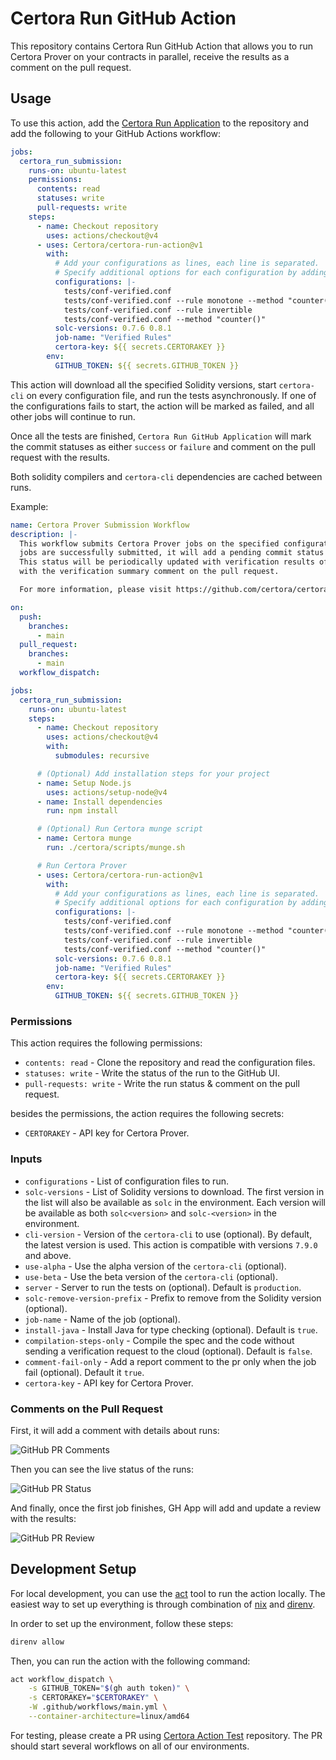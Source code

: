 # Certora Run GitHub Action

This repository contains Certora Run GitHub Action that allows you to run Certora Prover
on your contracts in parallel, receive the results as a comment on the pull request.

## Usage

To use this action, add the [Certora Run Application] to the repository and add
the following to your GitHub Actions workflow:

```yaml
jobs:
  certora_run_submission:
    runs-on: ubuntu-latest
    permissions:
      contents: read
      statuses: write
      pull-requests: write
    steps:
      - name: Checkout repository
        uses: actions/checkout@v4
      - uses: Certora/certora-run-action@v1
        with:
          # Add your configurations as lines, each line is separated.
          # Specify additional options for each configuration by adding them after the configuration.
          configurations: |-
            tests/conf-verified.conf
            tests/conf-verified.conf --rule monotone --method "counter()"
            tests/conf-verified.conf --rule invertible
            tests/conf-verified.conf --method "counter()"
          solc-versions: 0.7.6 0.8.1
          job-name: "Verified Rules"
          certora-key: ${{ secrets.CERTORAKEY }}
        env:
          GITHUB_TOKEN: ${{ secrets.GITHUB_TOKEN }}
```

This action will download all the specified Solidity versions, start `certora-cli` on
every configuration file, and run the tests asynchronously. If one of the configurations
fails to start, the action will be marked as failed, and all other jobs will continue to run.

Once all the tests are finished, `Certora Run GitHub Application` will mark the commit
statuses as either `success` or `failure` and comment on the pull request with the
results.

Both solidity compilers and `certora-cli` dependencies are cached between runs.

Example:

```yaml
name: Certora Prover Submission Workflow
description: |-
  This workflow submits Certora Prover jobs on the specified configurations. Once all
  jobs are successfully submitted, it will add a pending commit status to the commit.
  This status will be periodically updated with verification results of the jobs along
  with the verification summary comment on the pull request.

  For more information, please visit https://github.com/certora/certora-run-action.

on:
  push:
    branches:
      - main
  pull_request:
    branches:
      - main
  workflow_dispatch:

jobs:
  certora_run_submission:
    runs-on: ubuntu-latest
    steps:
      - name: Checkout repository
        uses: actions/checkout@v4
        with:
          submodules: recursive

      # (Optional) Add installation steps for your project
      - name: Setup Node.js
        uses: actions/setup-node@v4
      - name: Install dependencies
        run: npm install

      # (Optional) Run Certora munge script
      - name: Certora munge
        run: ./certora/scripts/munge.sh

      # Run Certora Prover
      - uses: Certora/certora-run-action@v1
        with:
          # Add your configurations as lines, each line is separated.
          # Specify additional options for each configuration by adding them after the configuration.
          configurations: |-
            tests/conf-verified.conf
            tests/conf-verified.conf --rule monotone --method "counter()"
            tests/conf-verified.conf --rule invertible
            tests/conf-verified.conf --method "counter()"
          solc-versions: 0.7.6 0.8.1
          job-name: "Verified Rules"
          certora-key: ${{ secrets.CERTORAKEY }}
        env:
          GITHUB_TOKEN: ${{ secrets.GITHUB_TOKEN }}
```

### Permissions

This action requires the following permissions:

- `contents: read` - Clone the repository and read the configuration files.
- `statuses: write` - Write the status of the run to the GitHub UI.
- `pull-requests: write` - Write the run status & comment on the pull request.

besides the permissions, the action requires the following secrets:

- `CERTORAKEY` - API key for Certora Prover.

### Inputs

- `configurations` - List of configuration files to run.
- `solc-versions` - List of Solidity versions to download. The first version in the list
  will also be available as `solc` in the environment. Each version will be available as
  both `solc<version>` and `solc-<version>` in the environment.
- `cli-version` - Version of the `certora-cli` to use (optional). By default, the latest version is used. This action is compatible with versions `7.9.0` and above.
- `use-alpha` - Use the alpha version of the `certora-cli` (optional).
- `use-beta` - Use the beta version of the `certora-cli` (optional).
- `server` - Server to run the tests on (optional). Default is `production`.
- `solc-remove-version-prefix` - Prefix to remove from the Solidity version (optional).
- `job-name` - Name of the job (optional).
- `install-java` - Install Java for type checking (optional). Default is `true`.
- `compilation-steps-only` - Compile the spec and the code without sending a
  verification request to the cloud (optional). Default is `false`.
- `comment-fail-only` - Add a report comment to the pr only when the job fail (optional). Default it `true`.
- `certora-key` - API key for Certora Prover.

### Comments on the Pull Request

First, it will add a comment with details about runs:

![GitHub PR Comments](/static/comments.png?raw=true "GitHub PR Comments")

Then you can see the live status of the runs:

![GitHub PR Status](/static/status.png?raw=true "GitHub PR Status")

And finally, once the first job finishes, GH App will add and update a review with the results:

![GitHub PR Review](/static/reviews.png?raw=true "GitHub PR Review")

## Development Setup

For local development, you can use the [act] tool to run
the action locally. The easiest way to set up everything is through combination of
[nix] and [direnv].

In order to set up the environment, follow these steps:

```bash
direnv allow
```

Then, you can run the action with the following command:

```bash
act workflow_dispatch \
    -s GITHUB_TOKEN="$(gh auth token)" \
    -s CERTORAKEY="$CERTORAKEY" \
    -W .github/workflows/main.yml \
    --container-architecture=linux/amd64
```

For testing, please create a PR using [Certora Action Test] repository. The PR should
start several workflows on all of our environments.

[act]: https://github.com/nektos/act
[nix]: https://nixos.org/
[direnv]: https://github.com/direnv/direnv
[Certora Run Application]: https://github.com/apps/certora-run
[Certora Action Test]: https://github.com/Certora/certora-run-action-test
